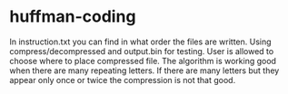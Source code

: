 # huffman-coding
In instruction.txt you can find in what order the files are written.
Using compress/decompressed and output.bin for testing.
User is allowed to choose where to place compressed file.
The algorithm is working good when there are many repeating letters.
If there are many letters but they appear only once or twice the compression is not that good.

